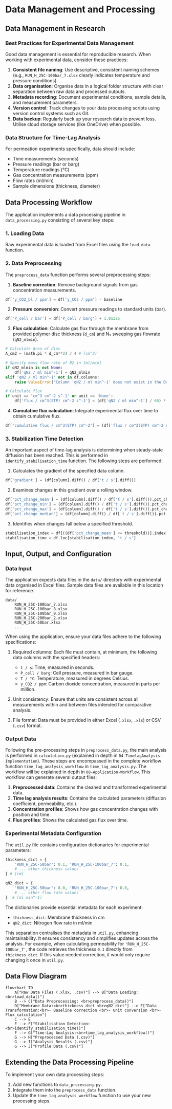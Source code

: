# Data Management and Processing

## Data Management in Research

### Best Practices for Experimental Data Management

Good data management is essential for reproducible research. When working with experimental data, consider these practices:

1. **Consistent file naming**: Use descriptive, consistent naming schemes (e.g., `RUN_H_25C-100bar_7.xlsx` clearly indicates temperature and pressure conditions).
2. **Data organisation**: Organise data in a logical folder structure with clear separation between raw data and processed outputs.
3. **Metadata recording**: Document experimental conditions, sample details, and measurement parameters.
4. **Version control**: Track changes to your data processing scripts using version control systems such as Git.
5. **Data backup**: Regularly back up your research data to prevent loss. Utilise cloud storage services (like OneDrive) when possible.

### Data Structure for Time-Lag Analysis

For permeation experiments specifically, data should include:

- Time measurements (seconds)
- Pressure readings (bar or barg)
- Temperature readings (°C)
- Gas concentration measurements (ppm)
- Flow rates (ml/min)
- Sample dimensions (thickness, diameter)

## Data Processing Workflow

The application implements a data processing pipeline in `data_processing.py` consisting of several key steps:

### 1. Loading Data

Raw experimental data is loaded from Excel files using the `load_data` function.

### 2. Data Preprocessing

The `preprocess_data` function performs several preprocessing steps:
1. **Baseline correction**: Remove background signals from gas concentration measurements.
```python
df['y_CO2_bl / ppm'] = df['y_CO2 / ppm'] - baseline
```
2. **Pressure conversion**: Convert pressure readings to standard units (bar).
```python
df['P_cell / bar'] = df['P_cell / barg'] + 1.01325
```
3. **Flux calculation**: Calculate gas flux through the membrane from provided polymer disc thickness (`d_cm`) and N₂ sweeping gas flowrate (`qN2_mlmin`).
```python
# Calculate Area of disc
A_cm2 = (math.pi * d_cm**2) / 4 # [cm^2]

# Specify mass flow rate of N2 in [ml/min]
if qN2_mlmin is not None:
    df['qN2 / ml min^-1'] = qN2_mlmin
elif 'qN2 / ml min^-1' not in df.columns:
    raise ValueError("Column 'qN2 / ml min^-1' does not exist in the DataFrame.")

# Calculate flux
if unit == 'cm^3 cm^-2 s^-1' or unit == 'None':
    df['flux / cm^3(STP) cm^-2 s^-1'] = (df['qN2 / ml min^-1'] / 60) * (df['y_CO2_bl / ppm'] * 1e-6) / A_cm2
```
4. **Cumulative flux calculation**: Integrate experimental flux over time to obtain cumulative flux.
```python
df['cumulative flux / cm^3(STP) cm^-2'] = (df['flux / cm^3(STP) cm^-2 s^-1'] * df['t / s'].diff().fillna(0)).cumsum()
```

### 3. Stabilization Time Detection

An important aspect of time-lag analysis is determining when steady-state diffusion has been reached. This is performed in `identify_stabilisation_time` function. The following steps are performed:
1. Calculates the gradient of the specified data column.
```python
df['gradient'] = (df[column].diff() / df['t / s'].diff())
```
2. Examines changes in this gradient over a rolling window.
```python
df['pct_change_mean'] = (df[column].diff() / df['t / s'].diff()).pct_change().abs().rolling(window=window).mean()
df['pct_change_min'] = (df[column].diff() / df['t / s'].diff()).pct_change().abs().rolling(window=window).min()
df['pct_change_max'] = (df[column].diff() / df['t / s'].diff()).pct_change().abs().rolling(window=window).max()
df['pct_change_median'] = (df[column].diff() / df['t / s'].diff()).pct_change().abs().rolling(window=window).median()
```
3. Identifies when changes fall below a specified threshold.
```python
stabilisation_index = df[((df['pct_change_mean'] <= threshold))].index[0]
stabilisation_time = df.loc[stabilisation_index, 't / s']
```

## Input, Output, and Configuration

### Data Input
The application expects data files in the `data/` directory with experimental data organised in Excel files. Sample data files are available in this location for reference.

```
data/
    RUN_H_25C-100bar_7.xlsx
    RUN_H_25C-100bar_8.xlsx
    RUN_H_25C-100bar_9.xlsx
    RUN_H_25C-200bar_2.xlsx
    RUN_H_25C-50bar.xlsx
    ...
```

When using the application, ensure your data files adhere to the following specifications:

1. Required columns: Each file must contain, at minimum, the following data columns with the specified headers:
    *   `t / s`: Time, measured in seconds.
    *   `P_cell / barg`: Cell pressure, measured in bar gauge.
    *   `T / °C`: Temperature, measured in degrees Celsius.
    *   `y_CO2 / ppm`: Carbon dioxide concentration, measured in parts per million.

2. Unit consistency: Ensure that units are consistent across all measurements within and between files intended for comparative analysis.

3.  File format: Data must be provided in either Excel (`.xlsx`, `.xls`) or CSV (`.csv`) format.

### Output Data

Following the pre-processing steps in `preprocess_data.py`, the main analysis is performed in `calculation.py` (explained in depth in `04-TimelagAnalysis-Implementation`). These steps are encompassed in the complete workflow function `time_lag_analysis_workflow` in `time_lag_analysis.py`. The workflow will be explained in depth in `08-Application-Workflow`. This workflow can generate several output files:

1. **Preprocessed data**: Contains the cleaned and transformed experimental data.
2. **Time lag analysis results**: Contains the calculated parameters (diffusion coefficient, permeability, etc.).
3. **Concentration profiles**: Shows how gas concentration changes with position and time.
4. **Flux profiles**: Shows the calculated gas flux over time.

### Experimental Metadata Configuration

The `util.py` file contains configuration dictionaries for experimental parameters:

```python
thickness_dict = {
    'RUN_H_25C-50bar': 0.1, 'RUN_H_25C-100bar_7': 0.1, 
    # ... other thickness values
} # [cm]

qN2_dict = {
    'RUN_H_25C-50bar': 8.0, 'RUN_H_25C-100bar_7': 8.0,
    # ... other flow rate values
}  # [ml min^-1]
```

The dictionaries provide essential metadata for each experiment:
- `thickness_dict`: Membrane thickness in cm
- `qN2_dict`: Nitrogen flow rate in ml/min

This separation centralises the metadata in `util.py`, enhancing maintainability. It ensures consistency and simplifies updates across the analysis. For example, when calculating permeability for `'RUN_H_25C-100bar_7'`, the code retrieves the thickness `0.1` directly from `thickness_dict`. If this value needed correction, it would only require changing it once in `util.py`.


## Data Flow Diagram


```mermaid
flowchart TD
    A["Raw Data Files (.xlsx, .csv)"] --> B["Data Loading: <br>load_data()"]
    B --> C["Data Preprocessing: <br>preprocess_data()"]
    D["Membrane Data:<br>thickness_dict <br>qN2_dict"] --> E["Data Transformation:<br>- Baseline correction <br>- Unit conversion <br>- Flux calculation"]
    C --> E
    E --> F["Stabilisation Detection:<br>identify_stabilisation_time()"]
    F --> G["Time-Lag Analysis:<br>time_lag_analysis_workflow()"]
    G --> H["Preprocessed Data (.csv)"]
    G --> I["Analysis Results (.csv)"]
    G --> J["Profile Data (.csv)"]
```

## Extending the Data Processing Pipeline

To implement your own data processing steps:

1. Add new functions to `data_processing.py`.
2. Integrate them into the `preprocess_data` function.
3. Update the `time_lag_analysis_workflow` function to use your new processing steps.